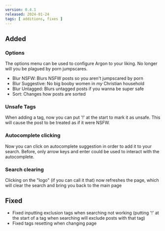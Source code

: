 ```yaml
---
version: 0.4.1
released: 2024-01-24
tags: [ additions, fixes ]
---
```


## Added

### Options
The options menu can be used to configure Argon to your liking. No longer will you be plagued by porn jumpscares.
- Blur NSFW: Blurs NSFW posts so you aren't jumpscared by porn
- Blur Suggestive: No big booby women in *my* Christian household
- Blur Untagged: Blurs untagged posts if you wanna be super safe
- Sort: Changes how posts are sorted

### Unsafe Tags
When adding a tag, now you can put '!' at the start to mark it as unsafe. This will cause the post to be treated as if it were NSFW.

### Autocomplete clicking
Now you can click on autocomplete suggestion in order to add it to your search. Before, only arrow keys and enter could be used to interact with the autocomplete.

### Search clearing
Clicking on the "logo" (if you can call it that) now refreshes the page, which will clear the search and bring you back to the main page

## Fixed
- Fixed inputting exclusion tags when searching not working (putting '!' at the start of a tag when searching will exclude posts with that tag)
- Fixed tags resetting when changing page